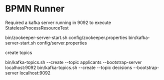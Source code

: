 # BPMN Runner

Required a kafka server running in 9092 to execute StatelessProcessResourceTest

bin/zookeeper-server-start.sh config/zookeeper.properties
bin/kafka-server-start.sh config/server.properties

create topics

bin/kafka-topics.sh --create --topic applicants --bootstrap-server localhost:9092
bin/kafka-topics.sh --create --topic decisions --bootstrap-server localhost:9092

